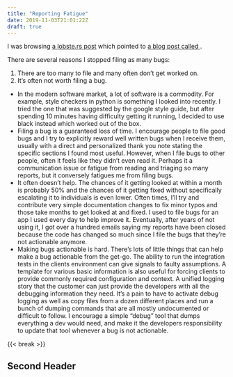 ```yaml
---
title: "Reporting Fatigue"
date: 2019-11-03T21:01:22Z
draft: true
---
```


I was browsing [a lobste.rs post](https://lobste.rs/s/jcxz0w/they_might_never_tell_you_it_s_broken) which pointed to [a blog post called ](https://pointersgonewild.com/2019/11/02/they-might-never-tell-you-its-broken/).

There are several reasons I stopped filing as many bugs:

1. There are too many to file and many often don’t get worked on.
2. It’s often not worth filing a bug.
* In the modern software market, a lot of software is a commodity.  For example, style checkers in python is something I looked into recently.  I tried the one that was suggested by the google style guide, but after spending 10 minutes having difficulty getting it running, I decided to use black instead which worked out of the box.
* Filing a bug is a guaranteed loss of time.  I encourage people to file good bugs and I try to explicitly reward well written bugs when I receive them, usually with a direct and personalized thank you note stating the specific sections I found most useful.  However, when I file bugs to other people, often it feels like they didn’t even read it.  Perhaps it a communication issue or fatigue from reading and triaging so many reports, but it conversely fatigues me from filing bugs.
* It often doesn’t help.  The chances of it getting looked at within a month is probably 50% and the chances of it getting fixed without specifically escalating it to individuals is even lower.  Often times, I’ll try and contribute very simple documentation changes to fix minor typos and those take months to get looked at and fixed.  I used to file bugs for an app I used every day to help improve it.  Eventually, after years of not using it, I got over a hundred emails saying my reports have been closed because the code has changed so much since I file the bugs that they’re not actionable anymore.
* Making bugs actionable is hard.  There’s lots of little things that can help make a bug actionable from the get-go.  The ability to run the integration tests in the clients environment can give signals to faulty assumptions.  A template for various basic information is also useful for forcing clients to provide commonly required configuration and context.  A unified logging story that the customer can just provide the developers with all the debugging information they need.  It’s a pain to have to activate debug logging as well as copy files from a dozen different places and run a bunch of dumping commands that are all mostly undocumented or difficult to follow.  I encourage a simple “debug” tool that dumps everything a dev would need, and make it the developers responsibility to update that tool whenever a bug is not actionable.

{{< break >}}
## Second Header
